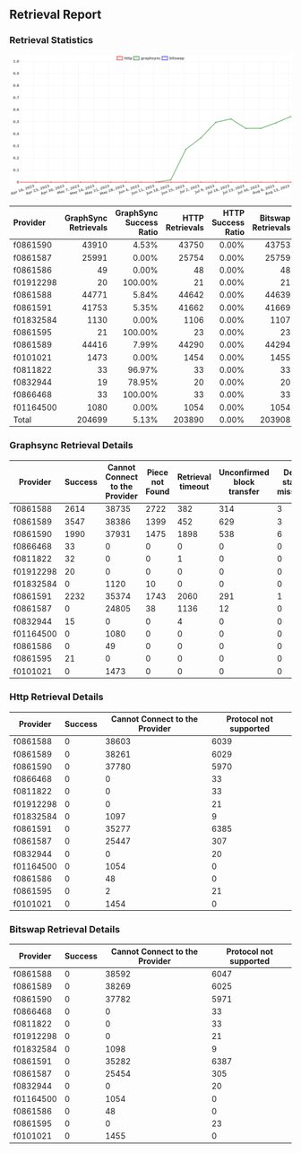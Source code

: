 ## Retrieval Report
### Retrieval Statistics
<img src="https://raw.githubusercontent.com/data-preservation-programs/filplus-checker-assets/main/filecoin-project/filecoin-plus-large-datasets/issues/260/1692323440305.png"/>

| Provider  | GraphSync Retrievals | GraphSync Success Ratio | HTTP Retrievals | HTTP Success Ratio | Bitswap Retrievals | Bitswap Success Ratio |
| :-------- | -------------------: | ----------------------: | --------------: | -----------------: | -----------------: | --------------------: |
| f0861590  |                43910 |                   4.53% |           43750 |              0.00% |              43753 |                 0.00% |
| f0861587  |                25991 |                   0.00% |           25754 |              0.00% |              25759 |                 0.00% |
| f0861586  |                   49 |                   0.00% |              48 |              0.00% |                 48 |                 0.00% |
| f01912298 |                   20 |                 100.00% |              21 |              0.00% |                 21 |                 0.00% |
| f0861588  |                44771 |                   5.84% |           44642 |              0.00% |              44639 |                 0.00% |
| f0861591  |                41753 |                   5.35% |           41662 |              0.00% |              41669 |                 0.00% |
| f01832584 |                 1130 |                   0.00% |            1106 |              0.00% |               1107 |                 0.00% |
| f0861595  |                   21 |                 100.00% |              23 |              0.00% |                 23 |                 0.00% |
| f0861589  |                44416 |                   7.99% |           44290 |              0.00% |              44294 |                 0.00% |
| f0101021  |                 1473 |                   0.00% |            1454 |              0.00% |               1455 |                 0.00% |
| f0811822  |                   33 |                  96.97% |              33 |              0.00% |                 33 |                 0.00% |
| f0832944  |                   19 |                  78.95% |              20 |              0.00% |                 20 |                 0.00% |
| f0866468  |                   33 |                 100.00% |              33 |              0.00% |                 33 |                 0.00% |
| f01164500 |                 1080 |                   0.00% |            1054 |              0.00% |               1054 |                 0.00% |
| Total     |               204699 |                   5.13% |          203890 |              0.00% |             203908 |                 0.00% |

### Graphsync Retrieval Details
| Provider  | Success | Cannot Connect to the Provider | Piece not Found | Retrieval timeout | Unconfirmed block transfer | Deal state missing | Retrieval rejected |
| --------- | ------- | ------------------------------ | --------------- | ----------------- | -------------------------- | ------------------ | ------------------ |
| f0861588  | 2614    | 38735                          | 2722            | 382               | 314                        | 3                  | 1                  |
| f0861589  | 3547    | 38386                          | 1399            | 452               | 629                        | 3                  | 0                  |
| f0861590  | 1990    | 37931                          | 1475            | 1898              | 538                        | 6                  | 72                 |
| f0866468  | 33      | 0                              | 0               | 0                 | 0                          | 0                  | 0                  |
| f0811822  | 32      | 0                              | 0               | 1                 | 0                          | 0                  | 0                  |
| f01912298 | 20      | 0                              | 0               | 0                 | 0                          | 0                  | 0                  |
| f01832584 | 0       | 1120                           | 10              | 0                 | 0                          | 0                  | 0                  |
| f0861591  | 2232    | 35374                          | 1743            | 2060              | 291                        | 1                  | 52                 |
| f0861587  | 0       | 24805                          | 38              | 1136              | 12                         | 0                  | 0                  |
| f0832944  | 15      | 0                              | 0               | 4                 | 0                          | 0                  | 0                  |
| f01164500 | 0       | 1080                           | 0               | 0                 | 0                          | 0                  | 0                  |
| f0861586  | 0       | 49                             | 0               | 0                 | 0                          | 0                  | 0                  |
| f0861595  | 21      | 0                              | 0               | 0                 | 0                          | 0                  | 0                  |
| f0101021  | 0       | 1473                           | 0               | 0                 | 0                          | 0                  | 0                  |

### Http Retrieval Details
| Provider  | Success | Cannot Connect to the Provider | Protocol not supported |
| --------- | ------- | ------------------------------ | ---------------------- |
| f0861588  | 0       | 38603                          | 6039                   |
| f0861589  | 0       | 38261                          | 6029                   |
| f0861590  | 0       | 37780                          | 5970                   |
| f0866468  | 0       | 0                              | 33                     |
| f0811822  | 0       | 0                              | 33                     |
| f01912298 | 0       | 0                              | 21                     |
| f01832584 | 0       | 1097                           | 9                      |
| f0861591  | 0       | 35277                          | 6385                   |
| f0861587  | 0       | 25447                          | 307                    |
| f0832944  | 0       | 0                              | 20                     |
| f01164500 | 0       | 1054                           | 0                      |
| f0861586  | 0       | 48                             | 0                      |
| f0861595  | 0       | 2                              | 21                     |
| f0101021  | 0       | 1454                           | 0                      |

### Bitswap Retrieval Details
| Provider  | Success | Cannot Connect to the Provider | Protocol not supported |
| --------- | ------- | ------------------------------ | ---------------------- |
| f0861588  | 0       | 38592                          | 6047                   |
| f0861589  | 0       | 38269                          | 6025                   |
| f0861590  | 0       | 37782                          | 5971                   |
| f0866468  | 0       | 0                              | 33                     |
| f0811822  | 0       | 0                              | 33                     |
| f01912298 | 0       | 0                              | 21                     |
| f01832584 | 0       | 1098                           | 9                      |
| f0861591  | 0       | 35282                          | 6387                   |
| f0861587  | 0       | 25454                          | 305                    |
| f0832944  | 0       | 0                              | 20                     |
| f01164500 | 0       | 1054                           | 0                      |
| f0861586  | 0       | 48                             | 0                      |
| f0861595  | 0       | 0                              | 23                     |
| f0101021  | 0       | 1455                           | 0                      |
